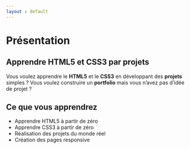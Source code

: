 ```yaml
---
layout : default
---
```

# Présentation 

## Apprendre HTML5 et CSS3 par projets


Vous voulez apprendre le **HTML5** et le **CSS3** en développant des **projets** simples ? Vous voulez construire un **portfolio** mais vous n’avez pas d’idée de projet ?


## Ce que vous apprendrez

- Apprendre HTML5 à partir de zéro
- Apprendre CSS3 à partir de zéro
- Réalisation des projets du monde réel
- Création des pages responsive 
